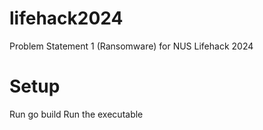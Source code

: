 # lifehack2024
Problem Statement 1 (Ransomware) for NUS Lifehack 2024

# Setup
Run go build
Run the executable
